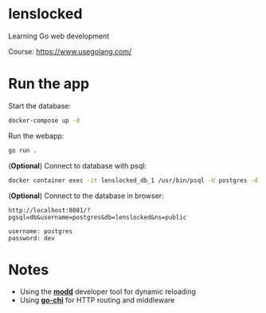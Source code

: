 # lenslocked
Learning Go web development

Course: https://www.usegolang.com/


# Run the app
Start the database:
```bash
docker-compose up -d
```

Run the webapp:
```bash
go run .
```

(**Optional**) Connect to database with psql:
```bash
docker container exec -it lenslocked_db_1 /usr/bin/psql -U postgres -d lenslocked
```

(**Optional**) Connect to the database in browser: 
```
http://localhost:8081/?pgsql=db&username=postgres&db=lenslocked&ns=public

username: postgres
password: dev
```


# Notes
- Using the **[modd](https://github.com/cortesi/modd)** developer tool for dynamic reloading
- Using **[go-chi](https://github.com/go-chi/chi)** for HTTP routing and middleware